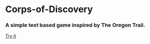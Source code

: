 # Corps-of-Discovery
### A simple text based game inspired by The Oregon Trail.

[Try it](https://joyal-mathew.github.io/Corps-of-Discovery/)
